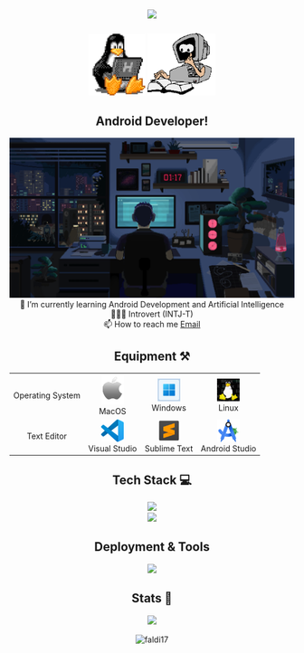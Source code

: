 <h1 align="center">
  <img src="https://readme-typing-svg.herokuapp.com/?font=Righteous&size=35&center=true&vCenter=true&width=500&height=70&duration=4000&color=13C3A0FF&lines=Hey+There!+👋;+You+can+call+me+Faldi!+😆;A+newgrad+ready+to+explore+🚀" />
</h1>

<div align="center">
  <img src="computer/linux-computer.gif" width="100">
  <img src="computer/animasi-bergerak-komputer.gif" width="120">
</div>

<h2 align="center">Android Developer!</h2>

<img src="wallpaper/wallpaper-dev.gif" />
</br>

<div align="center">
  🌱 I’m currently learning Android Development and Artificial Intelligence<br>
  👨🏻‍💻 Introvert (INTJ-T)<br>
  📫 How to reach me <a href="mailto:faldiansyahk@gmail.com">Email</a>

  ## Equipment ⚒️
  <table>
    <tr align="center">
      <td>Operating System</td>
      <td>
        <img src="os/simple-apple-logo.gif" width="40" /> <br />
        MacOS
      </td>
      <td>
        <img src="os/start-menu-windows.gif" width="40" /> <br />
        Windows
      </td>
      <td>
        <img src="os/linux-system-logo.gif" width="40" /> <br />
        Linux
      </td>
    </tr>
    <tr align="center">
      <td>Text Editor</td>
      <td>
        <img src="text-editor/visual-studio-code.png" width="40" /> <br />
        Visual Studio
      </td>
      <td>
        <img src="text-editor/sublime-text.png" width="40" /> <br />
        Sublime Text
      </td>
      <td>
        <img src="text-editor/android-studio.png" width="40" /> <br />
        Android Studio
      </td>
    </tr>
  </table>
</div>

<div align="center">

  ## Tech Stack 💻
  <img src="https://skillicons.dev/icons?i=kotlin,androidstudio,tailwind,bootstrap,nodejs" /> <br />
  <img src="https://skillicons.dev/icons?i=react,python,mongodb,mysql,js" />
  
  ## Deployment & Tools
  <img src="https://skillicons.dev/icons?i=vercel,github,vite,postman,firebase" />
  
  ## Stats 🚀
  <p><img src="https://github-readme-stats.vercel.app/api/top-langs/?username=faldi17&layout=compact&theme=tokyonight" height=163 /></p>
  <p><img align="center" src="https://streak-stats.demolab.com/?user=faldi17&theme=holi-theme" alt="faldi17" /></p>

</div>